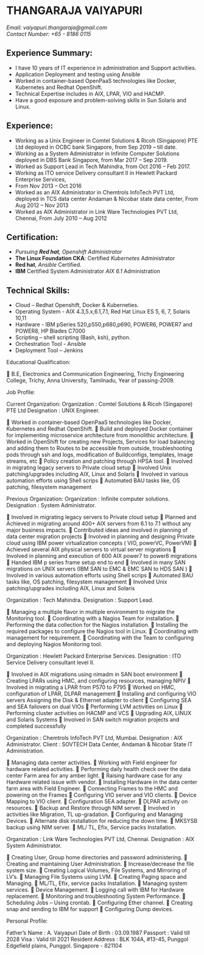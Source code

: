 # THANGARAJA VAIYAPURI									 
_Email: vaiyapuri.thangaraja@gmail.com_                          
_Contact Number: +65 - 8186 0115_
     									

## Experience Summary:
* 	I have 10 years of IT experience in administration and Support activities.
* 	Application Deployment and testing using Ansible 
* 	Worked in container-based OpenPaaS technologies like Docker, Kubernetes and Redhat OpenShift.
* 	Technical Expertise includes in AIX, LPAR, VIO and HACMP.
* 	Have a good exposure and problem-solving skills in Sun Solaris and Linux.

## Experience:

*	Working as a Unix Engineer in Comtel Solutions  & Ricoh (Singapore) PTE Ltd deployed in OCBC bank Singapore, from Sep 2019 – till date.
*	Working as a System Administrator in Infinite Computer Solutions deployed in DBS Bank Singapore, from Mar 2017 – Sep 2019.
*	Worked as Support Lead in Tech Mahindra, from Oct 2016 – Feb 2017.
*	Working as ITO service Delivery consultant II in Hewlett Packard Enterprise Services, 
*	From Nov 2013 – Oct 2016
*	Worked as an AIX Administrator in Chemtrols InfoTech PVT Ltd, deployed in TCS data center Andaman & Nicobar state data center, From Aug 2012 – Nov 2013
*	Worked as AIX Administrator in Link Ware Technologies PVT Ltd, Chennai, From July 2010 – Aug 2012

## Certification:
*	_Pursuing **Red hat**, *Openshift* Administrator_ 
*	**The Linux Foundation CKA**: Certified *Kubernetes* Administrator
*	**Red hat**, *Ansible* Certified.
*	**IBM** Certified System Administrator *AIX 6.1* Administration

## Technical Skills:
* Cloud – Redhat Openshift, Docker & Kuberneties. 
* Operating System - AIX 4.3,5.x,6.1,7.1, Red Hat Linux ES 5, 6, 7, Solaris 10,11
* Hardware - IBM pSeries 520,p550,p680,p690, POWER6, POWER7 and POWER8, HP Blades C7000
* Scripting – shell scripting (Bash, ksh), python.
* Orchestration Tool - Ansible
* Deployment Tool – Jenkins


Educational Qualification:

	B.E, Electronics and Communication Engineering, Trichy Engineering College, Trichy, Anna University, Tamilnadu, Year of passing-2009.

Job Profile:

Current Organization:
Organization	: Comtel Solutions & Ricoh (Singapore) PTE Ltd 
Designation	: UNIX Engineer.

	Worked in container-based OpenPaaS technologies like Docker, Kubernetes and Redhat OpenShift.
	Build and deployed Docker container for implementing microservice architecture from monolithic architecture.
	Worked in OpenShift for creating new Projects, Services for load balancing and adding them to Routes to be accessible from outside, troubleshooting pods through ssh and logs, modification of Buildconfigs, templates, Image streams, etc
	Policy creation and patching through HPSA tool.
	Involved in migrating legacy servers to Private cloud setup
	Involved Unix patching/upgrades including AIX, Linux and Solaris
	Involved in various automation efforts using Shell scrips
	Automated BAU tasks like, OS patching, filesystem management

 
Previous Organization:
Organization	: Infinite computer solutions.
Designation	: System Administrator. 

	Involved in migrating legacy servers to Private cloud setup
	Planned and Achieved in migrating around 400+ AIX servers from 6.1 to 7.1 without any major business impacts.
	Contributed ideas and involved in planning of data center migration projects
	Involved in planning and designing Private cloud using IBM power virtualization concepts ( VIO, powerVC, PowerVM)
	Achieved several AIX physical servers to virtual server migrations
	Involved in planning and execution of 600 AIX power7 to power8 migrations
	Handed IBM p series frame setup end to end
	Involved in many SAN migrations on UNIX servers (IBM SAN to EMC & EMC SAN to HDS SAN )
	Involved in various automation efforts using Shell scrips
	Automated BAU tasks like, OS patching, filesystem management
	Involved Unix patching/upgrades including AIX, Linux and Solaris


Organization	: Tech Mahindra.
Designation	: Support Lead.

	Managing a multiple flavor in multiple environment to migrate the Monitoring tool. 
	Coordinating with a Nagios Team for installation.
	Performing the data collection for the Nagios installation.
	Installing the required packages to configure the Nagios tool in Linux.
	Coordinating with management for requirement. 
	Coordinating with the Team to configuring and deploying Nagios Monitoring tool.


Organization	: Hewlett Packard Enterprise Services.
Designation	: ITO Service Delivery consultant level II. 

	Involved in AIX migrations using nimadm in SAN boot environment
	Creating LPARs using HMC, and configuring resources, managing NPIV
	Involved in migrating a LPAR from P570 to P795
	Worked on HMC, configuration of LPAR, DLPAR management
	Installing and configuring VIO servers Assigning the Disk & Ethernet adapter to client
	Configuring SEA and SEA failovers on dual VIOs
	Performing LVM activities on Linux
	Performing cluster activities on HACMP and VCS
	Upgrading AIX, LINUX and Solaris Systems
	Involved in SAN switch migration projects and completed successfully

Organization	: Chemtrols InfoTech PVT Ltd, Mumbai.
Designation	: AIX Administrator.
Client		: SOVTECH Data Center, Andaman & Nicobar State IT Administration.

	Managing data center activities.
	Working with Field engineer for hardware related activities.
	Performing daily health check over the data center Farm area for any amber light.
	Raising hardware case for any Hardware related issue with vendor.
	Installing Hardware in the data center farm area with Field Engineer.
	Connecting Frames to the HMC and powering on the Frames
	Configuring VIO server and VIO clients.
	Device Mapping to VIO client.
	Configuration SEA adapter.
	DLPAR activity on resources.
	Backup and Restore through NIM server.
	Involved in activities like Migration, TL up-gradation.
	Configuring and Managing Devices.
	Alternate disk installation for reducing the down time.
	MKSYSB backup using NIM server.
	ML/ TL, Efix, Service packs Installation.

Organization	: Link Ware Technologies PVT Ltd, Chennai.
Designation	: AIX System Administrator. 

	Creating User, Group home directories and password administering.
	Creating and maintaining User Administration.
	Increase/decrease the file system size.
	Creating Logical Volumes, File Systems, and Mirroring of LV’s.
	Managing File Systems using LVM.
	Creating Paging space and Managing.
	ML/TL, Efix, service packs Installation.
	Managing system services.
	Device Management.
	Logging call with IBM for Hardware replacement.
	Monitoring and troubleshooting System Performance.
	Scheduling Jobs – Using crontab.
	Configuring Ether channel.
	Creating snap and sending to IBM for support
	Configuring Dump devices.


Personal Profile:

Father’s Name	:      A. Vaiyapuri
Date of Birth		:      03.09.1987
Passport		:      Valid till 2028
Visa		:      Valid till 2021
Resident Address		:      BLK 104A, #13-45,
			Punggol Edgefield plains,
			Punggol.
			Singapore - 821104


 

